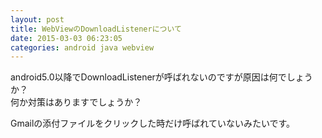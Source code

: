 ```yaml
---
layout: post
title: WebViewのDownloadListenerについて
date: 2015-03-03 06:23:05
categories: android java webview
---
```

<p>android5.0以降でDownloadListenerが呼ばれないのですが原因は何でしょうか？<br>
何か対策はありますでしょうか？</p>

<p>Gmailの添付ファイルをクリックした時だけ呼ばれていないみたいです。</p>

